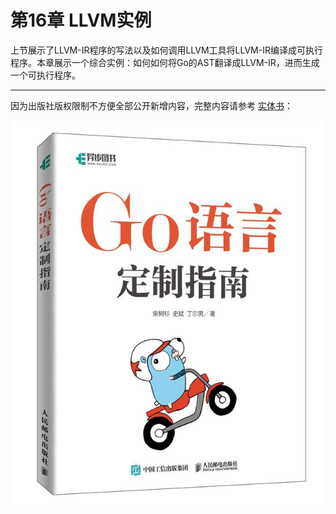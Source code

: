# 第16章 LLVM实例

上节展示了LLVM-IR程序的写法以及如何调用LLVM工具将LLVM-IR编译成可执行程序。本章展示一个综合实例：如何如何将Go的AST翻译成LLVM-IR，进而生成一个可执行程序。

---

因为出版社版权限制不方便全部公开新增内容，完整内容请参考 [实体书](https://www.epubit.com/bookDetails?id=UBc86f749c1eb7)：

[![](../cover.jpg)](https://www.epubit.com/bookDetails?id=UBc86f749c1eb7)
